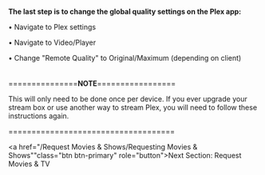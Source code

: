 **The last step is to change the global quality settings on the Plex app:**

• Navigate to Plex settings

• Navigate to Video/Player

• Change "Remote Quality" to Original/Maximum (depending on client)
<br>
<br>
<br>
===============**NOTE**=================

This will only need to be done once per device. If you ever upgrade your stream box or use another way to stream Plex, you will need to follow these instructions again.

====================================

<a href="/Request Movies & Shows/Requesting Movies & Shows""class="btn btn-primary" role="button">Next Section: Request Movies & TV</a>
